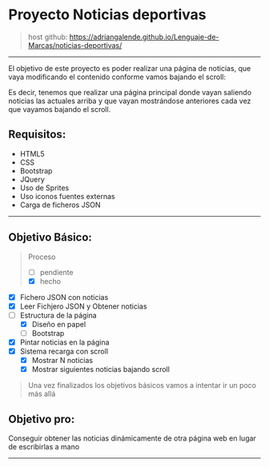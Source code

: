 # Proyecto Noticias deportivas

> host github: https://adriangalende.github.io/Lenguaje-de-Marcas/noticias-deportivas/

---
El objetivo de este proyecto es poder realizar una página de noticias, que vaya modificando el contenido conforme vamos bajando el scroll:

Es decir, tenemos que realizar una página principal donde vayan saliendo noticias las actuales arriba y que vayan mostrándose anteriores cada vez que vayamos bajando el scroll.


## Requisitos:

* HTML5
* CSS 
* Bootstrap
* JQuery
* Uso de Sprites
* Uso iconos fuentes externas
* Carga de ficheros JSON

---
## Objetivo Básico:
> Proceso
> - [ ] pendiente 
> - [x] hecho 

- [x] Fichero JSON con noticias
- [x] Leer Fichjero JSON y Obtener noticias
- [ ] Estructura de la página
    - [x] Diseño en papel
    - [ ] Bootstrap 
- [x] Pintar noticias en la página
- [x] Sistema recarga con scroll
    - [x] Mostrar N noticias
    - [x] Mostrar siguientes noticias bajando scroll

> Una vez finalizados los objetivos básicos vamos a intentar ir un poco más allá

 ## Objetivo pro:

 Conseguir obtener las noticias dinámicamente de otra página web en lugar de escribirlas a mano

---
